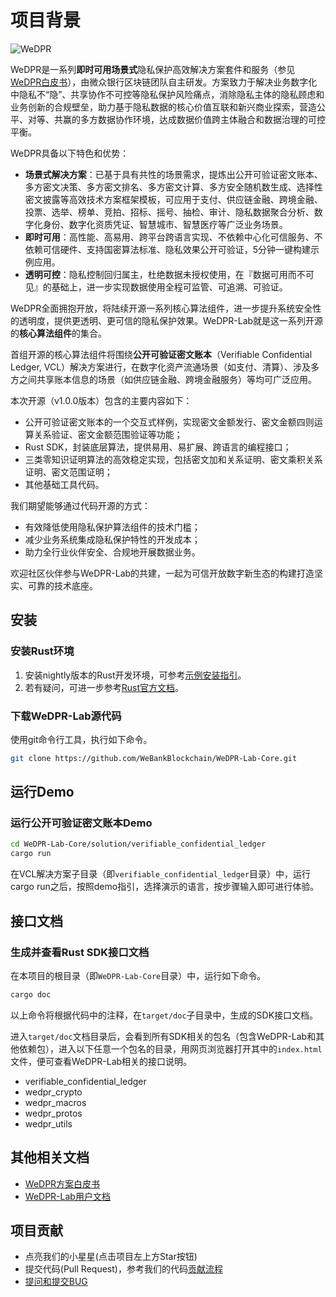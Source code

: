# 项目背景

![WeDPR](https://wedpr-lab.readthedocs.io/zh_CN/latest/_static/images/wedpr_logo.png)

WeDPR是一系列**即时可用场景式**隐私保护高效解决方案套件和服务（参见[WeDPR白皮书](https://mp.weixin.qq.com/s?__biz=MzU0MDY4MDMzOA==&mid=2247483910&idx=1&sn=7b647dec9f046f1e6f94d103897f7efb&scene=19#wechat_redirect)），由微众银行区块链团队自主研发。方案致力于解决业务数字化中隐私不“隐”、共享协作不可控等隐私保护风险痛点，消除隐私主体的隐私顾虑和业务创新的合规壁垒，助力基于隐私数据的核心价值互联和新兴商业探索，营造公平、对等、共赢的多方数据协作环境，达成数据价值跨主体融合和数据治理的可控平衡。

WeDPR具备以下特色和优势：

- **场景式解决方案**：已基于具有共性的场景需求，提炼出公开可验证密文账本、多方密文决策、多方密文排名、多方密文计算、多方安全随机数生成、选择性密文披露等高效技术方案框架模板，可应用于支付、供应链金融、跨境金融、投票、选举、榜单、竞拍、招标、摇号、抽检、审计、隐私数据聚合分析、数字化身份、数字化资质凭证、智慧城市、智慧医疗等广泛业务场景。
- **即时可用**：高性能、高易用、跨平台跨语言实现、不依赖中心化可信服务、不依赖可信硬件、支持国密算法标准、隐私效果公开可验证，5分钟一键构建示例应用。
- **透明可控**：隐私控制回归属主，杜绝数据未授权使用，在『数据可用而不可见』的基础上，进一步实现数据使用全程可监管、可追溯、可验证。

WeDPR全面拥抱开放，将陆续开源一系列核心算法组件，进一步提升系统安全性的透明度，提供更透明、更可信的隐私保护效果。WeDPR-Lab就是这一系列开源的**核心算法组件**的集合。

首组开源的核心算法组件将围绕**公开可验证密文账本**（Verifiable Confidential Ledger, VCL）解决方案进行，在数字化资产流通场景（如支付、清算）、涉及多方之间共享账本信息的场景（如供应链金融、跨境金融服务）等均可广泛应用。

本次开源（v1.0.0版本）包含的主要内容如下：

- 公开可验证密文账本的一个交互式样例，实现密文金额发行、密文金额四则运算关系验证、密文金额范围验证等功能；
- Rust SDK，封装底层算法，提供易用、易扩展、跨语言的编程接口；
- 三类零知识证明算法的高效稳定实现，包括密文加和关系证明、密文乘积关系证明、密文范围证明；
- 其他基础工具代码。

我们期望能够通过代码开源的方式：

- 有效降低使用隐私保护算法组件的技术门槛；
- 减少业务系统集成隐私保护特性的开发成本；
- 助力全行业伙伴安全、合规地开展数据业务。

欢迎社区伙伴参与WeDPR-Lab的共建，一起为可信开放数字新生态的构建打造坚实、可靠的技术底座。

## 安装

### 安装Rust环境

1. 安装nightly版本的Rust开发环境，可参考[示例安装指引](https://wiki.jikexueyuan.com/project/rust/nightly-rust.html)。
2. 若有疑问，可进一步参考[Rust官方文档](https://www.rust-lang.org/tools/install)。

### 下载WeDPR-Lab源代码

使用git命令行工具，执行如下命令。

```bash
git clone https://github.com/WeBankBlockchain/WeDPR-Lab-Core.git
```

## 运行Demo

### 运行公开可验证密文账本Demo

```bash
cd WeDPR-Lab-Core/solution/verifiable_confidential_ledger
cargo run
```

在VCL解决方案子目录（即`verifiable_confidential_ledger`目录）中，运行cargo run之后，按照demo指引，选择演示的语言，按步骤输入即可进行体验。

## 接口文档

### 生成并查看Rust SDK接口文档

在本项目的根目录（即`WeDPR-Lab-Core`目录）中，运行如下命令。

```bash
cargo doc
```

以上命令将根据代码中的注释，在`target/doc`子目录中，生成的SDK接口文档。

进入`target/doc`文档目录后，会看到所有SDK相关的包名（包含WeDPR-Lab和其他依赖包），进入以下任意一个包名的目录，用网页浏览器打开其中的`index.html`文件，便可查看WeDPR-Lab相关的接口说明。

- verifiable_confidential_ledger
- wedpr_crypto
- wedpr_macros
- wedpr_protos
- wedpr_utils

## 其他相关文档

- [WeDPR方案白皮书](https://mp.weixin.qq.com/s?__biz=MzU0MDY4MDMzOA==&mid=2247483910&idx=1&sn=7b647dec9f046f1e6f94d103897f7efb&scene=19#wechat_redirect)
- [WeDPR-Lab用户文档](https://wedpr-lab.readthedocs.io/zh_CN/latest/index.html)

## 项目贡献

- 点亮我们的小星星(点击项目左上方Star按钮)
- 提交代码(Pull Request)，参考我们的代码[贡献流程](./CONTRIBUTING.md)
- [提问和提交BUG](https://github.com/WeBankBlockchain/WeDPR-Lab-Core/issues)
